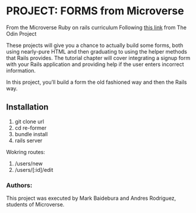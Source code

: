 # PROJECT: FORMS from Microverse
From the Microverse Ruby on rails curriculum
Following [this link](https://www.theodinproject.com/courses/ruby-on-rails/lessons/forms) from The Odin Project 

These projects will give you a chance to actually build some forms, both using nearly-pure HTML and then graduating to using the helper methods that Rails provides. The tutorial chapter will cover integrating a signup form with your Rails application and providing help if the user enters incorrect information.

In this project, you’ll build a form the old fashioned way and then the Rails way.

## Installation
1. git clone url
2. cd re-former
3. bundle install
4. rails server

Wokring routes:  
1. /users/new
2. /users/[:id]/edit

### Authors: 
This project was executed by Mark Baidebura and Andres Rodriguez,  students of Microverse.